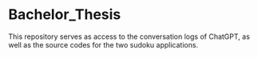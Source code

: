 # Bachelor_Thesis
This repository serves as access to the conversation logs of ChatGPT, as well as the source codes for the two sudoku applications.
